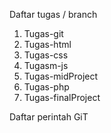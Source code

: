 Daftar tugas / branch
1. Tugas-git
2. Tugas-html
3. Tugas-css
4. Tugasm-js
5. Tugas-midProject
6. Tugas-php
7. Tugas-finalProject

 Daftar perintah GiT
